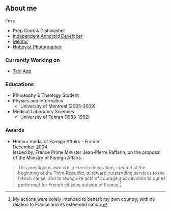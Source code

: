 ## About me
I'm a
- Prep Cook & Dishwasher
- [Independent Anndroid Developer](https://texi.app/)
- [Mentor](https://www.cafeplanck.com/)
- [Hobbyist Photographer](https://diansoha.com)
<!-- [Big Music Fan](https://sites.google.com/view/liberomusics) -->


### Currently Working on 
- [Texi App](https://play.google.com/store/apps/details?id=app.texi.texi)

### Educations 
- Philosophy & Theology Student
- Physics and Informatics
  - University of Montreal (2005-2009)
- Medical Laboratory Sciences 
  - University of Tehran (1988-1992)


### Awards
- Honour medal of Foreign Affairs - France    
December 2004   
Issued by, France Prime Minister Jean-Pierre Raffarin, on the proposal of the Ministry of Foreign Affairs.   
> This prestigious award is a French decoration, created at the beginning of the Third Republic, to reward outstanding services to the french cause, and to recognize acts of courage and devotion to duties performed for French citizens outside of France.[^1]

[^1]: My actions were solely intended to benefit my own country, with no relation to France and its esteemed nation.

